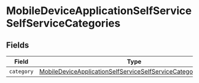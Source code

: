 # MobileDeviceApplicationSelfServiceSelfServiceCategories


## Fields

| Field                                                                                                                                                     | Type                                                                                                                                                      | Required                                                                                                                                                  | Description                                                                                                                                               |
| --------------------------------------------------------------------------------------------------------------------------------------------------------- | --------------------------------------------------------------------------------------------------------------------------------------------------------- | --------------------------------------------------------------------------------------------------------------------------------------------------------- | --------------------------------------------------------------------------------------------------------------------------------------------------------- |
| `category`                                                                                                                                                | [MobileDeviceApplicationSelfServiceSelfServiceCategoriesCategory](../../models/shared/mobiledeviceapplicationselfserviceselfservicecategoriescategory.md) | :heavy_minus_sign:                                                                                                                                        | N/A                                                                                                                                                       |